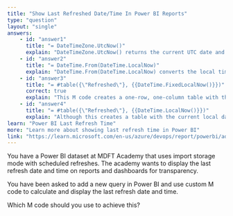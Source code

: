 ```yaml
---
title: "Show Last Refreshed Date/Time In Power BI Reports"
type: "question"
layout: "single"
answers:
    - id: "answer1"
      title: "= DateTimeZone.UtcNow()"
      explain: "DateTimeZone.UtcNow() returns the current UTC date and time, but does not create a table or column for use in Power BI reports. It is not the recommended approach for displaying refresh time."
    - id: "answer2"
      title: "= DateTime.From(DateTime.LocalNow)"
      explain: "DateTime.From(DateTime.LocalNow) converts the local time to a datetime value, but does not generate a table structure required for displaying the refresh time in a report."
    - id: "answer3"
      title: "= #table({\"Refreshed\"}, {{DateTime.FixedLocalNow()}})"
      correct: true
      explain: "This M code creates a one-row, one-column table with the fixed local date/time at the moment the query was evaluated (i.e., when the dataset was last refreshed). DateTime.FixedLocalNow() captures the refresh timestamp reliably, and the table structure allows the value to be used directly in report visuals."
    - id: "answer4"
      title: "= #table({\"Refreshed\"}, {{DateTime.LocalNow()}})"
      explain: "Although this creates a table with the current local date/time, DateTime.LocalNow() re-evaluates dynamically whenever the query or visuals recalculate, which can lead to inconsistent or misleading timestamps that do not necessarily reflect the true refresh time."
learn: "Power BI Last Refresh Time"
more: "Learn more about showing last refresh time in Power BI"
link: "https://learn.microsoft.com/en-us/azure/devops/report/powerbi/add-last-refresh-time?view=azure-devops&tabs=private"
---
```

You have a Power BI dataset at MDFT Academy that uses import storage mode with scheduled refreshes. The academy wants to display the last refresh date and time on reports and dashboards for transparency.

You have been asked to add a new query in Power BI and use custom M code to calculate and display the last refresh date and time. 

Which M code should you use to achieve this?
